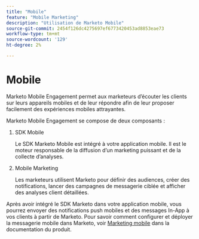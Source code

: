 ```yaml
---
title: "Mobile"
feature: "Mobile Marketing"
description: "Utilisation de Marketo Mobile"
source-git-commit: 2454f126dc4275697ef6773420453ad8853eae73
workflow-type: tm+mt
source-wordcount: '129'
ht-degree: 2%

---
```



# Mobile

Marketo Mobile Engagement permet aux marketeurs d’écouter les clients sur leurs appareils mobiles et de leur répondre afin de leur proposer facilement des expériences mobiles attrayantes.

Marketo Mobile Engagement se compose de deux composants :

1. SDK Mobile

   Le SDK Marketo Mobile est intégré à votre application mobile. Il est le moteur responsable de la diffusion d’un marketing puissant et de la collecte d’analyses.

1. Mobile Marketing

   Les marketeurs utilisent Marketo pour définir des audiences, créer des notifications, lancer des campagnes de messagerie ciblée et afficher des analyses client détaillées.

Après avoir intégré le SDK Marketo dans votre application mobile, vous pourrez envoyer des notifications push mobiles et des messages In-App à vos clients à partir de Marketo. Pour savoir comment configurer et déployer la messagerie mobile dans Marketo, voir [Marketing mobile](https://experienceleague.adobe.com/en/docs/marketo/using/product-docs/mobile-marketing/admin/add-a-mobile-app) dans la documentation du produit.

